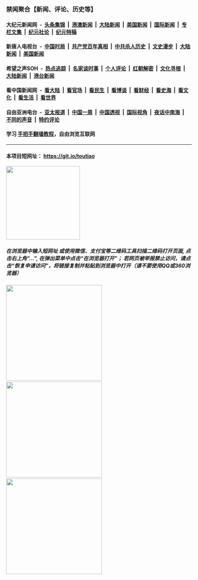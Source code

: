 ### 禁闻聚合【新闻、评论、历史等】

#### 大纪元新闻网 &nbsp;-&nbsp; [头条集锦](indexes/E头条集锦.md?t=03061102) &nbsp;|&nbsp; [港澳新闻](indexes/E港澳新闻.md?t=03061102)  &nbsp;|&nbsp; [大陆新闻](indexes/E大陆新闻.md?t=03061102) &nbsp;|&nbsp; [美国新闻](indexes/E美国新闻.md?t=03061102) &nbsp;|&nbsp; [国际新闻](indexes/E国际新闻.md?t=03061102) &nbsp;|&nbsp; [专栏文集](indexes/E专栏文集.md?t=03061102) &nbsp;|&nbsp; [纪元社论](indexes/E纪元社论.md?t=03061102) &nbsp;|&nbsp; [纪元特稿](indexes/E纪元特稿.md?t=03061102) 

#### 新唐人电视台 &nbsp;-&nbsp; [中国时局](indexes/N中国时局.md?t=03061102) &nbsp;|&nbsp; [共产党百年真相](indexes/N共产党百年真相.md?t=03061102) &nbsp;|&nbsp; [中共杀人历史](indexes/N中共杀人历史.md?t=03061102) &nbsp;|&nbsp; [文史漫步](indexes/N文史漫步.md?t=03061102) &nbsp;|&nbsp; [大陆新闻](indexes/N大陆新闻.md?t=03061102) &nbsp;|&nbsp; [美国新闻](indexes/N美国新闻.md?t=03061102)

#### 希望之声SOH &nbsp;-&nbsp; [热点追踪](indexes/H热点追踪.md?t=03061102) &nbsp;|&nbsp; [名家谈时事](indexes/H名家谈时事.md?t=03061102) &nbsp;|&nbsp; [个人评论](indexes/H个人评论.md?t=03061102)  &nbsp;|&nbsp; [红朝解密](indexes/H红朝解密.md?t=03061102) &nbsp;|&nbsp; [文化寻根](indexes/H文化寻根.md?t=03061102) &nbsp;|&nbsp; [大陆新闻](indexes/H大陆新闻.md?t=03061102) &nbsp;|&nbsp; [港台新闻](indexes/H港台新闻.md?t=03061102)

#### 看中国新闻网 &nbsp;-&nbsp; [看大陆](indexes/S看大陆.md?t=03061102) &nbsp;|&nbsp; [看官场](indexes/S看官场.md?t=03061102) &nbsp;|&nbsp; [看民生](indexes/S看民生.md?t=03061102)  &nbsp;|&nbsp; [看博谈](indexes/S看博谈.md?t=03061102) &nbsp;|&nbsp; [看财经](indexes/S看财经.md?t=03061102) &nbsp;|&nbsp; [看史海](indexes/S看史海.md?t=03061102) &nbsp;|&nbsp; [看文化](indexes/S看文化.md?t=03061102) &nbsp;|&nbsp; [看生活](indexes/S看生活.md?t=03061102) &nbsp;|&nbsp; [看世界](indexes/S看世界.md?t=03061102)

#### 自由亚洲电台 &nbsp;-&nbsp; [亚太报道](indexes/R亚太报道.md?t=03061102) &nbsp;|&nbsp; [中国一周](indexes/R中国一周.md?t=03061102) &nbsp;|&nbsp; [中国透视](indexes/R中国透视.md?t=03061102)  &nbsp;|&nbsp; [国际视角](indexes/R国际视角.md?t=03061102) &nbsp;|&nbsp; [夜话中南海](indexes/R夜话中南海.md?t=03061102) &nbsp;|&nbsp; [不同的声音](indexes/R不同的声音.md?t=03061102) &nbsp;|&nbsp; [特约评论](indexes/R特约评论.md?t=03061102)

#### 学习 [手把手翻墙教程](https://github.com/gfw-breaker/guides/wiki)，自由浏览互联网

----

#### 本项目短网址： https://git.io/toutiao
<img src="https://raw.githubusercontent.com/gfw-breaker/banned-news/master/scripts/img/qr.png" width="200px"/>  

##### 在浏览器中输入短网址 或使用微信、支付宝等二维码工具扫描二维码打开页面, 点击右上角"...", 在弹出菜单中点击“在浏览器打开”； 若网页被举报禁止访问，请点击“恢复申请访问”，将链接复制并粘贴到浏览器中打开（请不要使用QQ或360浏览器）

<img src="https://raw.githubusercontent.com/gfw-breaker/banned-news/master/scripts/img/1.png" width="260px"/> &nbsp; <img src="https://raw.githubusercontent.com/gfw-breaker/banned-news/master/scripts/img/2.png" width="260px"/> &nbsp; <img src="https://raw.githubusercontent.com/gfw-breaker/banned-news/master/scripts/img/3.png" width="260px"/>
